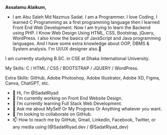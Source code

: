 
**Assalamu Alaikum,**
- I am Abu Saleh Md Nazmus Sadat.
I am a Programmer.
I love Coding. I learned C Programming as a first programming language then I learned Front End Web Development. Now I am trying to learn the Backend using PHP. I Know Web Design Using HTML, CSS, Bootstrap, jQuery, WordPress. 
I also know the basics of JavaScript and Java programming languages. And I have some extra knowledge about OOP, DBMS & System analysis.
I'm UI/UX designer also.🙂

I am currently studying B.SC. in CSE at Dhaka International University.

My Skills: C / HTML / CSS / BOOTSTRAP / JQUERY / WordPress.

Extra Skills: GitHub, Adobe Photoshop, Adobe Illustrator, Adobe XD, Figma, Canva, ChatGPT, etc.


- 👋 Hi, I’m @SadatRiyad
- 🔭 I’m currently working on Front End Website Design.
- 🌱 I’m currently learning Full Stack Web Development.
- 💬 Ask me about MySelf Or My Progress Or Anything whatever you want.
- 💞️ I’m looking to collaborate on GitHub.
- 📫 How to reach me by GitHub, Gmail, LinkedIn, Facebook, Twitter, or any media using:(@SadatRiyad.dev / @SadatRiyad_dev)

<!---
SadatRiyad/SadatRiyad is a ✨ special ✨ repository because its `README.md` (this file) appears on your GitHub profile.
You can click the Preview link to take a look at your changes.
--->
